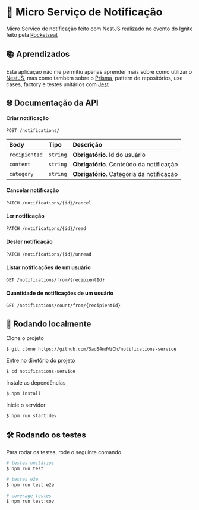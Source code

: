 
# 📢 Micro Serviço de Notificação

Micro Serviço de notificação feito com NestJS realizado no evento do Ignite feito pela [Rocketseat](https://www.rocketseat.com.br)


## 📚 Aprendizados

Esta aplicaçao não me permitiu apenas aprender mais sobre como utilizar o [NestJS](https://nestjs.com), mas como também sobre o [Prisma](https://www.prisma.io), pattern de repositórios, use cases, factory e testes unitários com [Jest](https://jestjs.io/pt-BR/)


## 🌐 Documentação da API

#### Criar notificação

```http
POST /notifications/
```

| Body   | Tipo       | Descrição                           |
| :---------- | :--------- | :---------------------------------- |
| `recipientId` | `string` | **Obrigatório**. Id do usuário |
| `content` | `string` | **Obrigatório**. Conteúdo da notificação |
| `category` | `string` | **Obrigatório**. Categoria da notificação |

#### Cancelar notificação

```http
PATCH /notifications/{id}/cancel
```

#### Ler notificação

```http
PATCH /notifications/{id}/read
```

#### Desler notificação

```http
PATCH /notifications/{id}/unread
```

#### Listar notificações de um usuário

```http
GET /notifications/from/{recipientId}
```

#### Quantidade de notificações de um usuário

```http
GET /notifications/count/from/{recipientId}
```
## 🚀 Rodando localmente

Clone o projeto

```bash
$ git clone https://github.com/SadS4ndWiCh/notifications-service
```

Entre no diretório do projeto

```bash
$ cd notifications-service
```

Instale as dependências

```bash
$ npm install
```

Inicie o servidor

```bash
$ npm run start:dev
```


## 🛠️ Rodando os testes

Para rodar os testes, rode o seguinte comando

```bash
# testes unitários
$ npm run test

# testes e2e
$ npm run test:e2e

# coverage testes
$ npm run test:cov
```

